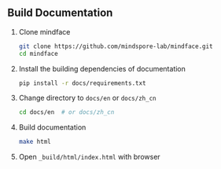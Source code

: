 ## Build Documentation

1. Clone mindface

   ```bash
   git clone https://github.com/mindspore-lab/mindface.git
   cd mindface
   ```

2. Install the building dependencies of documentation

   ```bash
   pip install -r docs/requirements.txt
   ```

3. Change directory to `docs/en` or `docs/zh_cn`

   ```bash
   cd docs/en  # or docs/zh_cn
   ```

4. Build documentation

   ```bash
   make html
   ```

5. Open `_build/html/index.html` with browser
